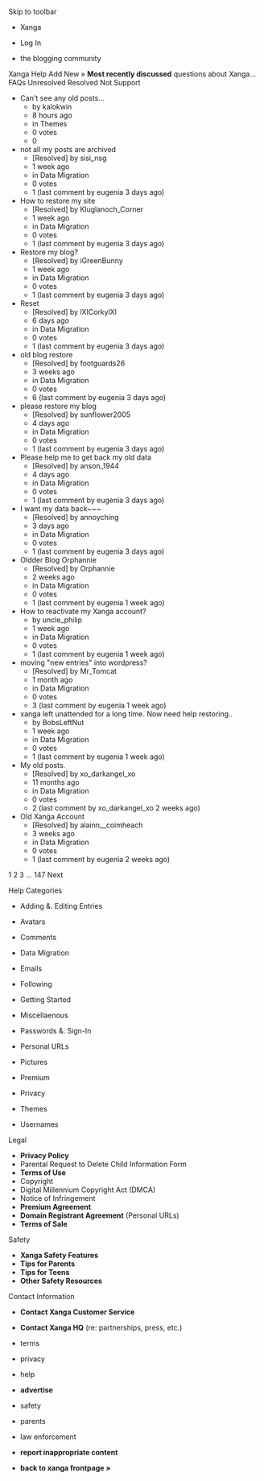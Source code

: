 Skip to toolbar

*   Xanga

*   Log In

*   the blogging community

Xanga Help Add New » **Most recently discussed** questions about Xanga… FAQs Unresolved Resolved Not Support

*   Can't see any old posts...
    *   by kalokwin
    *   8 hours ago
    *   in Themes
    *   0 votes
    *   0
*   not all my posts are archived
    *   \[Resolved\] by sisi\_nsg
    *   1 week ago
    *   in Data Migration
    *   0 votes
    *   1 (last comment by eugenia 3 days ago)
*   How to restore my site
    *   \[Resolved\] by Kluglanoch\_Corner
    *   1 week ago
    *   in Data Migration
    *   0 votes
    *   1 (last comment by eugenia 3 days ago)
*   Restore my blog?
    *   \[Resolved\] by iGreenBunny
    *   1 week ago
    *   in Data Migration
    *   0 votes
    *   1 (last comment by eugenia 3 days ago)
*   Reset
    *   \[Resolved\] by lXlCorkylXl
    *   6 days ago
    *   in Data Migration
    *   0 votes
    *   1 (last comment by eugenia 3 days ago)
*   old blog restore
    *   \[Resolved\] by footguards26
    *   3 weeks ago
    *   in Data Migration
    *   0 votes
    *   6 (last comment by eugenia 3 days ago)
*   please restore my blog
    *   \[Resolved\] by sunflower2005
    *   4 days ago
    *   in Data Migration
    *   0 votes
    *   1 (last comment by eugenia 3 days ago)
*   Please help me to get back my old data
    *   \[Resolved\] by anson\_1944
    *   4 days ago
    *   in Data Migration
    *   0 votes
    *   1 (last comment by eugenia 3 days ago)
*   I want my data back~~~
    *   \[Resolved\] by annoyching
    *   3 days ago
    *   in Data Migration
    *   0 votes
    *   1 (last comment by eugenia 3 days ago)
*   Oldder Blog Orphannie
    *   \[Resolved\] by Orphannie
    *   2 weeks ago
    *   in Data Migration
    *   0 votes
    *   1 (last comment by eugenia 1 week ago)
*   How to reactivate my Xanga account?
    *   by uncle\_philip
    *   1 week ago
    *   in Data Migration
    *   0 votes
    *   1 (last comment by eugenia 1 week ago)
*   moving "new entries" into wordpress?
    *   \[Resolved\] by Mr\_Tomcat
    *   1 month ago
    *   in Data Migration
    *   0 votes
    *   3 (last comment by eugenia 1 week ago)
*   xanga left unattended for a long time. Now need help restoring..
    *   by BobsLeftNut
    *   1 week ago
    *   in Data Migration
    *   0 votes
    *   1 (last comment by eugenia 1 week ago)
*   My old posts.
    *   \[Resolved\] by xo\_darkangel\_xo
    *   11 months ago
    *   in Data Migration
    *   0 votes
    *   2 (last comment by xo\_darkangel\_xo 2 weeks ago)
*   Old Xanga Account
    *   \[Resolved\] by alainn\_\_coimheach
    *   3 weeks ago
    *   in Data Migration
    *   0 votes
    *   1 (last comment by eugenia 2 weeks ago)

1 2 3 ... 147 Next

Help Categories

*   Adding &. Editing Entries
*   Avatars
*   Comments
*   Data Migration
*   Emails
*   Following
*   Getting Started
*   Miscellaenous

*   Passwords &. Sign-In
*   Personal URLs
*   Pictures
*   Premium
*   Privacy
*   Themes
*   Usernames

Legal

*   **Privacy Policy**
*   Parental Request to Delete Child Information Form
*   **Terms of Use**
*   Copyright
*   Digital Millennium Copyright Act (DMCA)
*   Notice of Infringement
*   **Premium Agreement**
*   **Domain Registrant Agreement** (Personal URLs)
*   **Terms of Sale**

Safety

*   **Xanga Safety Features**
*   **Tips for Parents**
*   **Tips for Teens**
*   **Other Safety Resources**

Contact Information

*   **Contact Xanga Customer Service**
*   **Contact Xanga HQ** (re: partnerships, press, etc.)

*   terms
*   privacy
*   help
*   **advertise**

*   safety
*   parents
*   law enforcement
*   **report inappropriate content**

*   **back to xanga frontpage »**
